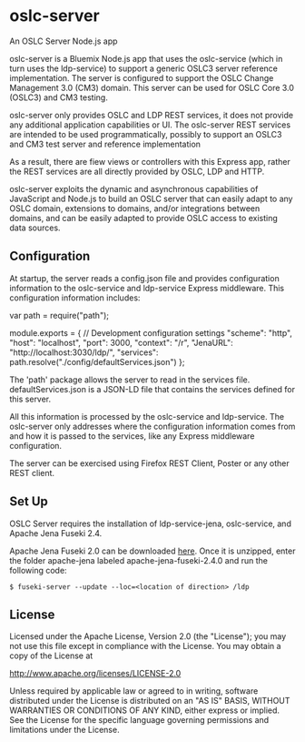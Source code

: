 # oslc-server
An OSLC Server Node.js app

oslc-server is a Bluemix Node.js app that uses the oslc-service (which in turn uses the ldp-service) to support a generic OSLC3 server reference implementation. The server is configured to support the OSLC Change Management 3.0 (CM3) domain. This server can be used for OSLC Core 3.0 (OSLC3) and CM3 testing.

oslc-server only provides OSLC and LDP REST services, it does not provide any additional application capabilities or UI. The oslc-server REST services are intended to be used programmatically, possibly to support an OSLC3 and CM3 test server and reference implementation

As a result, there are fiew views or controllers with this Express app, rather the REST services are all directly provided by OSLC, LDP and HTTP.

oslc-server exploits the dynamic and asynchronous capabilities of JavaScript and Node.js to build an OSLC server that can easily adapt to any OSLC domain, extensions to domains, and/or integrations between domains, and can be easily adapted to provide OSLC access to existing data sources. 

## Configuration

At startup, the server reads a config.json file and provides configuration information to the oslc-service and ldp-service Express middleware. This configuration information includes:

var path = require("path");

module.exports = {
	// Development configuration settings
	"scheme": "http",
	"host": "localhost",
	"port": 3000,
	"context": "/r",
	"JenaURL": "http://localhost:3030/ldp/",
	"services": path.resolve("./config/defaultServices.json")
};

The 'path' package allows the server to read in the services file. defaultServices.json is a JSON-LD file that contains the services defined for this server.

All this information is processed by the oslc-service and ldp-service. The oslc-server only addresses where the configuration information comes from and how it is passed to the services, like any Express middleware configuration.

The server can be exercised using Firefox REST Client, Poster or any other REST client.

## Set Up

OSLC Server requires the installation of ldp-service-jena, oslc-service, and Apache Jena Fuseki 2.4.

Apache Jena Fuseki 2.0 can be downloaded [here](https://jena.apache.org/download/#jena-fuseki). Once it is unzipped, enter the folder apache-jena labeled apache-jena-fuseki-2.4.0 and run the following code:

	$ fuseki-server --update --loc=<location of direction> /ldp


## License

Licensed under the Apache License, Version 2.0 (the "License");
you may not use this file except in compliance with the License.
You may obtain a copy of the License at

   http://www.apache.org/licenses/LICENSE-2.0

Unless required by applicable law or agreed to in writing, software
distributed under the License is distributed on an "AS IS" BASIS,
WITHOUT WARRANTIES OR CONDITIONS OF ANY KIND, either express or implied.
See the License for the specific language governing permissions and
limitations under the License.

